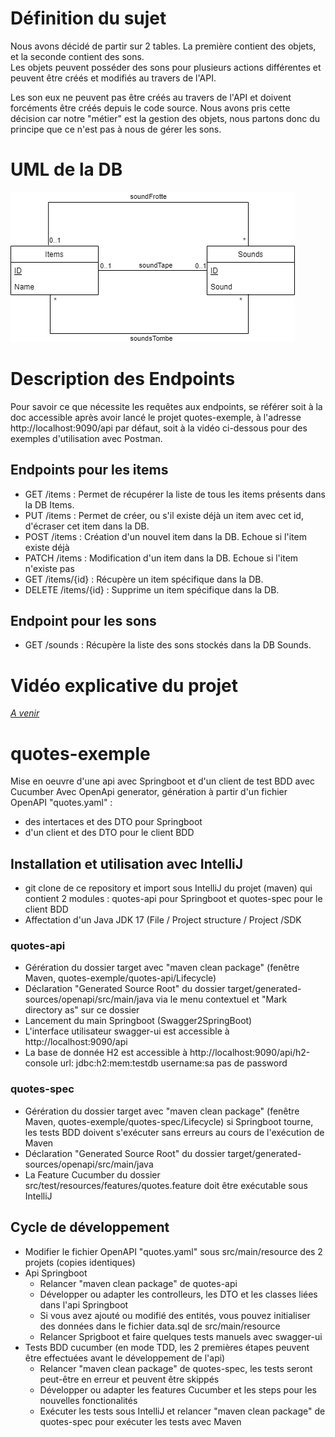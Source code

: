 # Définition du sujet
Nous avons décidé de partir sur 2 tables. La première contient des objets, et la seconde contient des sons.  
Les objets peuvent posséder des sons pour plusieurs actions différentes et peuvent être créés et modifiés au travers de 
l'API.  

Les son eux ne peuvent pas être créés au travers de l'API et doivent forcéments être créés depuis le code source. 
Nous avons pris cette décision car notre "métier" est la gestion des objets, nous partons donc du principe que ce n'est 
pas à nous de gérer les sons.

# UML de la DB

![image](.\res\UML_NotTransparent.drawio.png)

# Description des Endpoints

Pour savoir ce que nécessite les requêtes aux endpoints, se référer soit à la doc accessible après avoir lancé le projet quotes-exemple, à l'adresse http://localhost:9090/api par défaut, soit à la vidéo ci-dessous pour des exemples d'utilisation avec Postman.

## Endpoints pour les items

- GET /items : Permet de récupérer la liste de tous les items présents dans la DB Items.
- PUT /items : Permet de créer, ou s'il existe déjà un item avec cet id, d'écraser cet item dans la DB.
- POST /items : Création d'un nouvel item dans la DB. Echoue si l'item existe déjà
- PATCH /items : Modification d'un item dans la DB. Echoue si l'item n'existe pas
- GET /items/{id} : Récupère un item spécifique dans la DB.
- DELETE /items/{id} : Supprime un item spécifique dans la DB.

## Endpoint pour les sons

- GET /sounds : Récupère la liste des sons stockés dans la DB Sounds.

# Vidéo explicative du projet
<i>[A venir](https://www.youtube.com/watch?v=dQw4w9WgXcQ)</i>

# quotes-exemple
Mise en oeuvre d'une api avec Springboot et d'un client de test BDD avec Cucumber 
Avec OpenApi generator, génération à partir d'un fichier OpenAPI "quotes.yaml" :
 - des intertaces et des DTO pour Springboot
 - d'un client et des DTO pour le client BDD

 ## Installation et utilisation avec IntelliJ
  - git clone de ce repository et import sous IntelliJ du projet (maven) qui contient 2 modules : quotes-api pour Springboot
 et quotes-spec pour le client BDD
  - Affectation d'un Java JDK 17 (File / Project structure / Project /SDK
 ### quotes-api
  - Gérération du dossier target avec "maven clean package" (fenêtre Maven, quotes-exemple/quotes-api/Lifecycle)
  - Déclaration "Generated Source Root" du dossier target/generated-sources/openapi/src/main/java 
    via le menu contextuel et "Mark directory as" sur ce dossier
  - Lancement du main Springboot (Swagger2SpringBoot)
  - L'interface utilisateur swagger-ui est accessible à http://localhost:9090/api
  - La base de donnée H2 est accessible à http://localhost:9090/api/h2-console
      url: jdbc:h2:mem:testdb username:sa pas de password
  ### quotes-spec
  - Gérération du dossier target avec "maven clean package" (fenêtre Maven, quotes-exemple/quotes-spec/Lifecycle)
    si Springboot tourne, les tests BDD doivent s'exécuter sans erreurs au cours de l'exécution de Maven
  - Déclaration "Generated Source Root" du dossier target/generated-sources/openapi/src/main/java 
  - La Feature Cucumber du dossier src/test/resources/features/quotes.feature doit être exécutable sous IntelliJ

  ## Cycle de développement
  - Modifier le fichier OpenAPI "quotes.yaml" sous src/main/resource des 2 projets (copies identiques)
  - Api Springboot
    - Relancer "maven clean package" de quotes-api
    - Développer ou adapter les controlleurs, les DTO et les classes liées dans l'api Springboot
    - Si vous avez ajouté ou modifié des entités, vous pouvez initialiser des données 
      dans le fichier data.sql de src/main/resource
    - Relancer Sprigboot et faire quelques tests manuels avec swagger-ui
  - Tests BDD cucumber (en mode TDD, les 2 premières étapes peuvent être effectuées avant le développement de l'api)
    - Relancer "maven clean package" de quotes-spec, les tests seront peut-être en erreur et peuvent être skippés
    - Développer ou adapter les features Cucumber et les steps pour les nouvelles fonctionalités
    - Exécuter les tests sous IntelliJ et relancer "maven clean package" de quotes-spec pour exécuter les tests avec Maven
